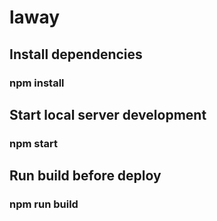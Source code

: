 # laway

## Install dependencies
### npm install

## Start local server development
### npm start

## Run build before deploy
### npm run build
